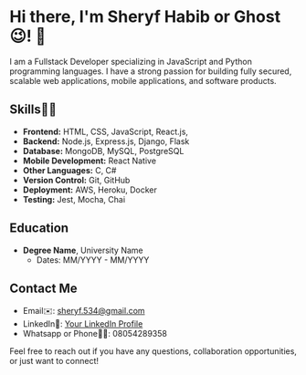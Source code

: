 # Hi there, I'm Sheryf Habib or Ghost😉! 👋

I am a Fullstack Developer specializing in JavaScript and Python programming languages. I have a strong passion for building fully secured, scalable web applications, mobile applications, and software products.

## Skills🤹‍♂️

- **Frontend:** HTML, CSS, JavaScript, React.js, 
- **Backend:** Node.js, Express.js, Django, Flask
- **Database:** MongoDB, MySQL, PostgreSQL
- **Mobile Development:** React Native
- **Other Languages:** C, C#
- **Version Control:** Git, GitHub
- **Deployment:** AWS, Heroku, Docker
- **Testing:** Jest, Mocha, Chai

## Education

- **Degree Name**, University Name
  - Dates: MM/YYYY - MM/YYYY

## Contact Me

- Email✉️: sheryf.534@gmail.com
- LinkedIn🔗: [Your LinkedIn Profile](https://www.linkedin.com/in/your-linkedin-profile)
- Whatsapp or Phone🤙📱: 08054289358

Feel free to reach out if you have any questions, collaboration opportunities, or just want to connect!

